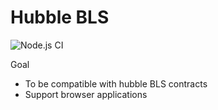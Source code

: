 # Hubble BLS

![Node.js CI](https://github.com/thehubbleproject/hubble-bls/workflows/Node.js%20CI/badge.svg?branch=master)

Goal

- To be compatible with hubble BLS contracts
- Support browser applications
